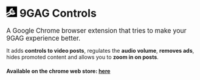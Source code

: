 # <img src="/symbol/symbol128.png" width="28px"> 9GAG Controls
<big>A Google Chrome browser extension that tries to make your 9GAG experience better.</big>

It adds **controls to video posts**, regulates the **audio volume**, **removes ads**, hides promoted content and allows you to **zoom in on posts**.

#### Available on the chrome web store: [here](https://chrome.google.com/webstore/detail/9gag-controls/ggaflcnplcdgjodokhjdefdobpdhdnjm)
